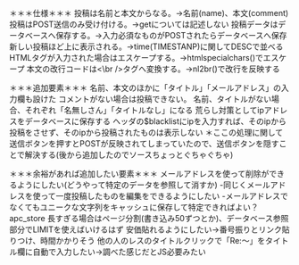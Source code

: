 ＊＊＊仕様＊＊＊
投稿は名前と本文からなる。->名前(name)、本文(comment)
投稿はPOST送信のみ受け付ける。->getについては記述しない
投稿データはデータベースへ保存する。->入力必須なものがPOSTされたらデータベースへ保存
新しい投稿ほど上に表示される。->time(TIMESTANP)に関してDESCで並べる
HTMLタグが入力された場合はエスケープする。->htmlspecialchars()でエスケープ
本文の改行コードは<\br />タグへ変換する。->nl2br()で改行を反映する

＊＊＊追加要素＊＊＊
名前、本文のほかに「タイトル」「メールアドレス」の入力欄も設けた
コメントがない場合は投稿できない。
名前、タイトルがない場合、それぞれ「名無しさん」「タイトルなし」になる
荒らし対策としてipアドレスをデータベースに保存する
ヘッダの$blacklistにipを入力すれば、そのipから投稿をさせず、そのipから投稿されたものは表示しない
＊ここの処理に関して送信ボタンを押すとPOSTが反映されてしまっていたので、送信ボタンを隠すことで解決する(後から追加したのでソースちょっとぐちゃぐちゃ)

＊＊＊余裕があれば追加したい要素＊＊＊
メールアドレスを使って削除ができるようにしたい(どうやって特定のデータを参照して消すか)
-同じくメールアドレスを使って一度投稿したものを編集をできるようにしたい
-メールアドレスでなくてもユニークな文字列をキャッシュに保存して特定できればよい？apc_store
長すぎる場合はページ分割(書き込み50ずつとか)、データベース参照部分でLIMITを使えばいけるはず
安価貼れるようにしたい→番号振りとリンク貼りつけ、時間かかりそう
他の人のレスのタイトルクリックで「Re:～」をタイトル欄に自動で入力したい→調べた感じだとJS必要みたい